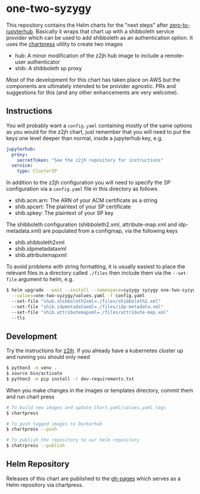 # one-two-syzygy

This repository contains the Helm charts for the "next steps" after
[zero-to-jupyterhub](https://github.com/jupyterhub/zero-to-jupyterhub).
Basically it wraps that chart up with a shibboleth service provider which can be
used to add shibboleth as an authentication option. It uses the
[chartpress](https://github.com/jupyterhub/chartpress) utility to create two
images

  * hub: A minor modification of the z2jh hub image to include a remote-user
    authenticator
  * shib: A shibboleth sp proxy

Most of the development for this chart has taken place on AWS but the components
are ultimately intended to be provider agnostic. PRs and suggestions for this
(and any other enhancements are very welcome).

## Instructions

You will probably want a `config.yaml` containing mostly of the same options
as you would for the z2jh chart, just remember that you will need to put the
keys one level deeper than normal, inside a jupyterhub key, e.g.

```yaml
jupyterhub:
  proxy:
    secretToken: "See the z2jh repository for instructions"
  service:
    type: ClusterIP
```

In addition to the z2jh configuration you will need to specify the SP
configuration via a `config.yaml` file in this directory as follows

 * shib.acm.arn: The ARN of your ACM certificate as a string
 * shib.spcert: The plaintext of your SP certificate
 * shib.spkey: The plaintext of your SP key

The shibboleth configuration (shibboleth2.xml, attribute-map.xml and
idp-metadata.xml) are populated from a configmap, via the following keys

 * shib.shibboleth2xml
 * shib.idpmetadataxml
 * shib.attributemapxml

To avoid problems with string formatting, it is usually easiest to place the
relevant files in a directory called `./files` then include them via the
`--set-file` argument to helm, e.g.

```bash
$ helm upgrade --wait --install --namespace=syzygy syzygy one-two-syzygy \
  --values=one-two-syzygy/values.yaml -f config.yaml
  --set-file "shub.shibboleth2xml=./files/shibboleth2.xml"
  --set-file "shib.idpmetadataxml=./files/idp-metadata.xml"
  --set-file "shib.attributemapxml=./files/attribute-map.xml"
  --tls
```

## Development
Try the instructions for
[z2jh](https://github.com/jupyterhub/zero-to-jupyterhub-k8s/blob/master/CONTRIBUTING.md).
If you already have a kubernetes cluster up and running you should only need
```bash
$ python3 -m venv .
$ source bin/activate
$ python3 -m pip install -r dev-requirements.txt
```
When you make changes in the images or templates directory, commit them and run
chart press

```bash
# To build new images and update Chart.yaml/values.yaml tags
$ chartpress

# To push tagged images to Dockerhub
$ chartpress --push

# To publish the repository to our helm repository
$ chatrpress --publish
```

## Helm Repository
Releases of this chart are published to the
[gh-pages](https://pimsmath.github.io/one-two-syzygy) which serves as a Helm
repository via chartpress.
